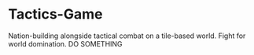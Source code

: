 Tactics-Game
============

Nation-building alongside tactical combat on a tile-based world. Fight for world domination.
DO SOMETHING
